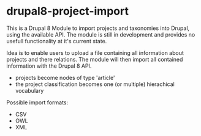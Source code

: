 # drupal8-project-import

This is a Drupal 8 Module to import projects and taxonomies into Drupal, using the available API.
The module is still in development and provides no usefull functionality at it's current state.

Idea is to enable users to upload a file containing all information about projects and there relations.
The module will then import all contained information with the Drupal 8 API.

* projects become nodes of type 'article'
* the project classification becomes one (or multiple) hierachical vocabulary

Possible import formats:
* CSV
* OWL
* XML
